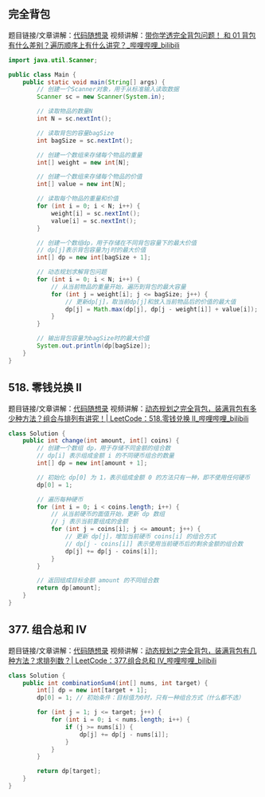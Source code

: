 ## 完全背包

题目链接/文章讲解：[代码随想录](https://programmercarl.com/%E8%83%8C%E5%8C%85%E9%97%AE%E9%A2%98%E7%90%86%E8%AE%BA%E5%9F%BA%E7%A1%80%E5%AE%8C%E5%85%A8%E8%83%8C%E5%8C%85.html)
视频讲解：[带你学透完全背包问题！ 和 01 背包有什么差别？遍历顺序上有什么讲究？\_哔哩哔哩\_bilibili](https://www.bilibili.com/video/BV1uK411o7c9)

```java
import java.util.Scanner;

public class Main {
    public static void main(String[] args) {
        // 创建一个Scanner对象，用于从标准输入读取数据
        Scanner sc = new Scanner(System.in);

        // 读取物品的数量N
        int N = sc.nextInt();

        // 读取背包的容量bagSize
        int bagSize = sc.nextInt();

        // 创建一个数组来存储每个物品的重量
        int[] weight = new int[N];

        // 创建一个数组来存储每个物品的价值
        int[] value = new int[N];

        // 读取每个物品的重量和价值
        for (int i = 0; i < N; i++) {
            weight[i] = sc.nextInt();
            value[i] = sc.nextInt();
        }

        // 创建一个数组dp，用于存储在不同背包容量下的最大价值
        // dp[j]表示背包容量为j时的最大价值
        int[] dp = new int[bagSize + 1];

        // 动态规划求解背包问题
        for (int i = 0; i < N; i++) {
            // 从当前物品的重量开始，遍历到背包的最大容量
            for (int j = weight[i]; j <= bagSize; j++) {
                // 更新dp[j]，取当前dp[j]和放入当前物品后的价值的最大值
                dp[j] = Math.max(dp[j], dp[j - weight[i]] + value[i]);
            }
        }

        // 输出背包容量为bagSize时的最大价值
        System.out.println(dp[bagSize]);
    }
}
```

## 518. 零钱兑换 II

题目链接/文章讲解：[代码随想录](https://programmercarl.com/0518.%E9%9B%B6%E9%92%B1%E5%85%91%E6%8D%A2II.html)
视频讲解：[动态规划之完全背包，装满背包有多少种方法？组合与排列有讲究！| LeetCode：518.零钱兑换 II\_哔哩哔哩\_bilibili](https://www.bilibili.com/video/BV1KM411k75j)

```java
class Solution {
    public int change(int amount, int[] coins) {
        // 创建一个数组 dp，用于存储不同金额的组合数
        // dp[i] 表示组成金额 i 的不同硬币组合的数量
        int[] dp = new int[amount + 1];

        // 初始化 dp[0] 为 1，表示组成金额 0 的方法只有一种，即不使用任何硬币
        dp[0] = 1;

        // 遍历每种硬币
        for (int i = 0; i < coins.length; i++) {
            // 从当前硬币的面值开始，更新 dp 数组
            // j 表示当前要组成的金额
            for (int j = coins[i]; j <= amount; j++) {
                // 更新 dp[j]，增加当前硬币 coins[i] 的组合方式
                // dp[j - coins[i]] 表示使用当前硬币后的剩余金额的组合数
                dp[j] += dp[j - coins[i]];
            }
        }

        // 返回组成目标金额 amount 的不同组合数
        return dp[amount];
    }
}
```

## 377. 组合总和 Ⅳ

题目链接/文章讲解：[代码随想录](https://programmercarl.com/0377.%E7%BB%84%E5%90%88%E6%80%BB%E5%92%8C%E2%85%A3.html)
视频讲解：[动态规划之完全背包，装满背包有几种方法？求排列数？| LeetCode：377.组合总和 IV\_哔哩哔哩\_bilibili](https://www.bilibili.com/video/BV1V14y1n7B6)

```java
class Solution {
    public int combinationSum4(int[] nums, int target) {
        int[] dp = new int[target + 1];
        dp[0] = 1; // 初始条件：目标值为0时，只有一种组合方式（什么都不选）

        for (int j = 1; j <= target; j++) {
            for (int i = 0; i < nums.length; i++) {
                if (j >= nums[i]) {
                    dp[j] += dp[j - nums[i]];
                }
            }
        }

        return dp[target];
    }
}
```
